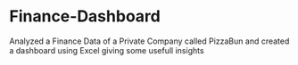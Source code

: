 # Finance-Dashboard

Analyzed a Finance Data of a Private Company called PizzaBun and created a dashboard using Excel giving some usefull insights 
